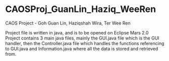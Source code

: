 # CAOSProj_GuanLin_Haziq_WeeRen
CAOS Project - Goh Guan Lin, Haziqshah Wira, Ter Wee Ren

Project file is written in java, and is to be opened on Eclipse Mars 2.0
Project contains 3 main java files, mainly the GUI.java file which is the GUI handler, then the Controller.java file which handles the functions referencing to GUI.java and Information.java where all the data is stored and retrieved from.
